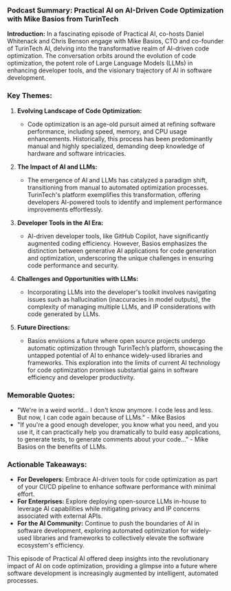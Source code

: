 ### Podcast Summary: Practical AI on AI-Driven Code Optimization with Mike Basios from TurinTech

**Introduction:**
In a fascinating episode of Practical AI, co-hosts Daniel Whitenack and Chris Benson engage with Mike Basios, CTO and co-founder of TurinTech AI, delving into the transformative realm of AI-driven code optimization. The conversation orbits around the evolution of code optimization, the potent role of Large Language Models (LLMs) in enhancing developer tools, and the visionary trajectory of AI in software development.

### Key Themes:

1. **Evolving Landscape of Code Optimization:**
   - Code optimization is an age-old pursuit aimed at refining software performance, including speed, memory, and CPU usage enhancements. Historically, this process has been predominantly manual and highly specialized, demanding deep knowledge of hardware and software intricacies.

2. **The Impact of AI and LLMs:**
   - The emergence of AI and LLMs has catalyzed a paradigm shift, transitioning from manual to automated optimization processes. TurinTech's platform exemplifies this transformation, offering developers AI-powered tools to identify and implement performance improvements effortlessly.

3. **Developer Tools in the AI Era:**
   - AI-driven developer tools, like GitHub Copilot, have significantly augmented coding efficiency. However, Basios emphasizes the distinction between generative AI applications for code generation and optimization, underscoring the unique challenges in ensuring code performance and security.

4. **Challenges and Opportunities with LLMs:**
   - Incorporating LLMs into the developer's toolkit involves navigating issues such as hallucination (inaccuracies in model outputs), the complexity of managing multiple LLMs, and IP considerations with code generated by LLMs.

5. **Future Directions:**
   - Basios envisions a future where open source projects undergo automatic optimization through TurinTech’s platform, showcasing the untapped potential of AI to enhance widely-used libraries and frameworks. This exploration into the limits of current AI technology for code optimization promises substantial gains in software efficiency and developer productivity.

### Memorable Quotes:

- "We're in a weird world... I don't know anymore. I code less and less. But now, I can code again because of LLMs." - Mike Basios
- "If you're a good enough developer, you know what you need, and you use it, it can practically help you dramatically to build easy applications, to generate tests, to generate comments about your code..." - Mike Basios on the benefits of LLMs.

### Actionable Takeaways:

- **For Developers:** Embrace AI-driven tools for code optimization as part of your CI/CD pipeline to enhance software performance with minimal effort.
- **For Enterprises:** Explore deploying open-source LLMs in-house to leverage AI capabilities while mitigating privacy and IP concerns associated with external APIs.
- **For the AI Community:** Continue to push the boundaries of AI in software development, exploring automated optimization for widely-used libraries and frameworks to collectively elevate the software ecosystem's efficiency.

This episode of Practical AI offered deep insights into the revolutionary impact of AI on code optimization, providing a glimpse into a future where software development is increasingly augmented by intelligent, automated processes.

